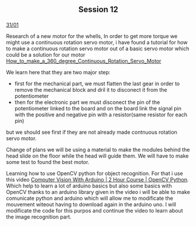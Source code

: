 ## <p align=center> Session 12
<ins>31/01</ins>


Research of a new motor for the whells, In order to get more torque we might use a continuous rotation servo motor, i have found a tutorial for how to make a continuous rotation servo motor out of a basic servo motor which could be a solution for our motor
[How_to_make_a_360_degree_Continuous_Rotation_Servo_Motor](https://youtu.be/mRO0wfSQ6jw)

We learn here that they are two major step:
- first for the mechanical part, we must flatten the last gear in order to remove the mechanical block and dril it to disconect it from the potentiometer
- then for the electronic part we must disconect the pin of the potentiometer linked to the board and on the board link the signal pin with the positive and negative pin with a resistor(same resistor for each pin)

but we should see first if they are not already made contnuous rotation servo motor.

Change of plans we will be using a material to make the modules behind the head slide on the floor while the head will guide them.
We will have to make some test to found the best motor.

Learning how to use OpenCV python for object recognition. For that i use this video [Computer Vision With Arduino | 2 Hour Course | OpenCV Python](https://youtu.be/mfiRJ1qgToc).
Which help to learn a lot of arduino basics but also some basics with OpenCV
thanks to an arduino library given in the video i will be able to make comunicate python and arduino which will allow me to modificate the mouvement witeout having to download again in the arduino uno.
I will modificate the code for this purpos and continue the video to learn about the image recognition part.